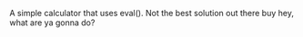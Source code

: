 A simple calculator that uses eval().
Not the best solution out there buy hey, what are ya gonna do?

